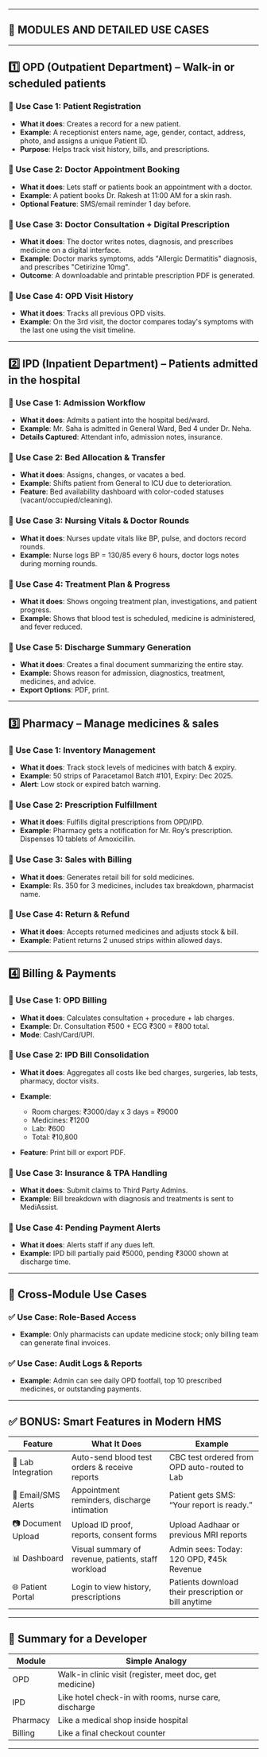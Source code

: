 
---

## 🏥 MODULES AND DETAILED USE CASES

---

## 1️⃣ **OPD (Outpatient Department)** – Walk-in or scheduled patients

### 🔹 Use Case 1: Patient Registration

* **What it does**: Creates a record for a new patient.
* **Example**: A receptionist enters name, age, gender, contact, address, photo, and assigns a unique Patient ID.
* **Purpose**: Helps track visit history, bills, and prescriptions.

### 🔹 Use Case 2: Doctor Appointment Booking

* **What it does**: Lets staff or patients book an appointment with a doctor.
* **Example**: A patient books Dr. Rakesh at 11:00 AM for a skin rash.
* **Optional Feature**: SMS/email reminder 1 day before.

### 🔹 Use Case 3: Doctor Consultation + Digital Prescription

* **What it does**: The doctor writes notes, diagnosis, and prescribes medicine on a digital interface.
* **Example**: Doctor marks symptoms, adds "Allergic Dermatitis" diagnosis, and prescribes "Cetirizine 10mg".
* **Outcome**: A downloadable and printable prescription PDF is generated.

### 🔹 Use Case 4: OPD Visit History

* **What it does**: Tracks all previous OPD visits.
* **Example**: On the 3rd visit, the doctor compares today's symptoms with the last one using the visit timeline.

---

## 2️⃣ **IPD (Inpatient Department)** – Patients admitted in the hospital

### 🔹 Use Case 1: Admission Workflow

* **What it does**: Admits a patient into the hospital bed/ward.
* **Example**: Mr. Saha is admitted in General Ward, Bed 4 under Dr. Neha.
* **Details Captured**: Attendant info, admission notes, insurance.

### 🔹 Use Case 2: Bed Allocation & Transfer

* **What it does**: Assigns, changes, or vacates a bed.
* **Example**: Shifts patient from General to ICU due to deterioration.
* **Feature**: Bed availability dashboard with color-coded statuses (vacant/occupied/cleaning).

### 🔹 Use Case 3: Nursing Vitals & Doctor Rounds

* **What it does**: Nurses update vitals like BP, pulse, and doctors record rounds.
* **Example**: Nurse logs BP = 130/85 every 6 hours, doctor logs notes during morning rounds.

### 🔹 Use Case 4: Treatment Plan & Progress

* **What it does**: Shows ongoing treatment plan, investigations, and patient progress.
* **Example**: Shows that blood test is scheduled, medicine is administered, and fever reduced.

### 🔹 Use Case 5: Discharge Summary Generation

* **What it does**: Creates a final document summarizing the entire stay.
* **Example**: Shows reason for admission, diagnostics, treatment, medicines, and advice.
* **Export Options**: PDF, print.

---

## 3️⃣ **Pharmacy** – Manage medicines & sales

### 🔹 Use Case 1: Inventory Management

* **What it does**: Track stock levels of medicines with batch & expiry.
* **Example**: 50 strips of Paracetamol Batch #101, Expiry: Dec 2025.
* **Alert**: Low stock or expired batch warning.

### 🔹 Use Case 2: Prescription Fulfillment

* **What it does**: Fulfills digital prescriptions from OPD/IPD.
* **Example**: Pharmacy gets a notification for Mr. Roy’s prescription. Dispenses 10 tablets of Amoxicillin.

### 🔹 Use Case 3: Sales with Billing

* **What it does**: Generates retail bill for sold medicines.
* **Example**: Rs. 350 for 3 medicines, includes tax breakdown, pharmacist name.

### 🔹 Use Case 4: Return & Refund

* **What it does**: Accepts returned medicines and adjusts stock & bill.
* **Example**: Patient returns 2 unused strips within allowed days.

---

## 4️⃣ **Billing & Payments**

### 🔹 Use Case 1: OPD Billing

* **What it does**: Calculates consultation + procedure + lab charges.
* **Example**: Dr. Consultation ₹500 + ECG ₹300 = ₹800 total.
* **Mode**: Cash/Card/UPI.

### 🔹 Use Case 2: IPD Bill Consolidation

* **What it does**: Aggregates all costs like bed charges, surgeries, lab tests, pharmacy, doctor visits.
* **Example**:

  * Room charges: ₹3000/day x 3 days = ₹9000
  * Medicines: ₹1200
  * Lab: ₹600
  * Total: ₹10,800
* **Feature**: Print bill or export PDF.

### 🔹 Use Case 3: Insurance & TPA Handling

* **What it does**: Submit claims to Third Party Admins.
* **Example**: Bill breakdown with diagnosis and treatments is sent to MediAssist.

### 🔹 Use Case 4: Pending Payment Alerts

* **What it does**: Alerts staff if any dues left.
* **Example**: IPD bill partially paid ₹5000, pending ₹3000 shown at discharge time.

---

## 🔄 Cross-Module Use Cases

### ✅ Use Case: Role-Based Access

* **Example**: Only pharmacists can update medicine stock; only billing team can generate final invoices.

### ✅ Use Case: Audit Logs & Reports

* **Example**: Admin can see daily OPD footfall, top 10 prescribed medicines, or outstanding payments.

---

## ✅ BONUS: Smart Features in Modern HMS

| Feature             | What It Does                                        | Example                                              |
| ------------------- | --------------------------------------------------- | ---------------------------------------------------- |
| 🔬 Lab Integration  | Auto-send blood test orders & receive reports       | CBC test ordered from OPD auto-routed to Lab         |
| 📩 Email/SMS Alerts | Appointment reminders, discharge intimation         | Patient gets SMS: “Your report is ready.”            |
| 📷 Document Upload  | Upload ID proof, reports, consent forms             | Upload Aadhaar or previous MRI reports               |
| 📊 Dashboard        | Visual summary of revenue, patients, staff workload | Admin sees: Today: 120 OPD, ₹45k Revenue             |
| 🌐 Patient Portal   | Login to view history, prescriptions                | Patients download their prescription or bill anytime |

---

## 📌 Summary for a  Developer

| Module   | Simple Analogy                                          |
| -------- | ------------------------------------------------------- |
| OPD      | Walk-in clinic visit (register, meet doc, get medicine) |
| IPD      | Like hotel check-in with rooms, nurse care, discharge   |
| Pharmacy | Like a medical shop inside hospital                     |
| Billing  | Like a final checkout counter                           |

---

